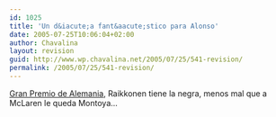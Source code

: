 ```yaml
---
id: 1025
title: 'Un d&iacute;a fant&aacute;stico para Alonso'
date: 2005-07-25T10:06:04+02:00
author: Chavalina
layout: revision
guid: http://www.wp.chavalina.net/2005/07/25/541-revision/
permalink: /2005/07/25/541-revision/
---
```

<a href="http://www.formulamania.com/news/comentar.php?idpost=506" target="_blank">Gran Premio de Alemania</a>, Raikkonen tiene la negra, menos mal que a McLaren le queda Montoya&#8230;